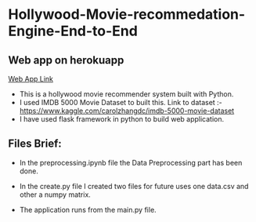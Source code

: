 # Hollywood-Movie-recommedation-Engine-End-to-End



## Web app on herokuapp

[Web App Link](https://movie-recommendor-engine.herokuapp.com/)

- This is a hollywood movie recommender system built with Python. 
- I used IMDB 5000 Movie Dataset to built this. Link to dataset :- https://www.kaggle.com/carolzhangdc/imdb-5000-movie-dataset
- I have used flask framework in python to build web application.

## Files Brief:

- In the preprocessing.ipynb file the Data Preprocessing part has been done.

- In the create.py file I created two files for future uses one data.csv and other a numpy matrix.

- The application runs from the main.py file.
